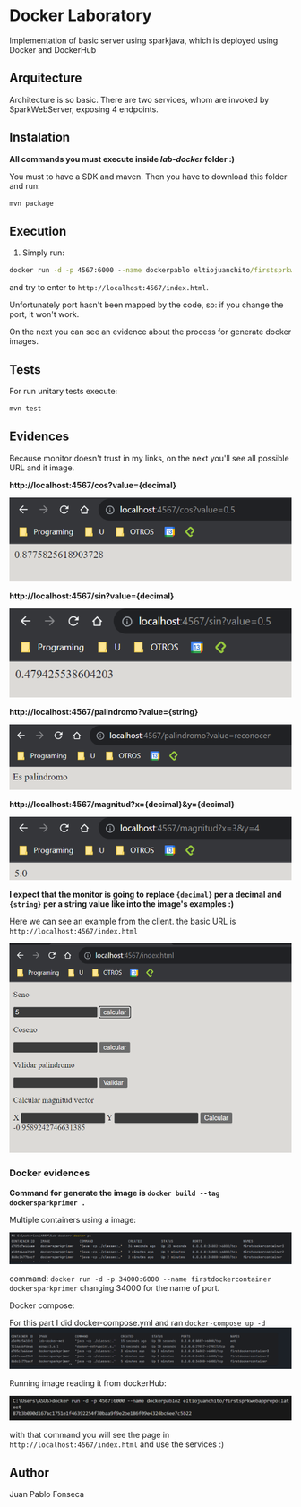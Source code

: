 # Docker Laboratory 
Implementation of basic server using sparkjava, which is deployed using Docker and DockerHub

## Arquitecture

Architecture is so basic. There are two services, whom are invoked by SparkWebServer, exposing 4 endpoints.

## Instalation

**All commands you must execute inside *lab-docker* folder :)**

You must to have a SDK and maven. Then you have to download this folder and run:

```cmd
mvn package
```

## Execution

1. Simply run:

```cmd
docker run -d -p 4567:6000 --name dockerpablo eltiojuanchito/firstsprkwebapprepo:latest
```

and try to enter to `http://localhost:4567/index.html`. 

Unfortunately port hasn't been mapped by the code, so: if you change the port, it won't work.

On the next you can see an evidence about the process for generate docker images.



## Tests

For run unitary tests execute:
```cmd
mvn test
```

## Evidences

Because monitor doesn't trust in my links, on the next you'll see all possible URL and it image.

**http://localhost:4567/cos?value={decimal}**

![Alt text](./assets/image.png)

**http://localhost:4567/sin?value={decimal}**

![Alt text](./assets/image-1.png)


**http://localhost:4567/palindromo?value={string}**

![Alt text](./assets/image-2.png)

**http://localhost:4567/magnitud?x={decimal}&y={decimal}**

![Alt text](./assets/image-3.png)


**I expect that the monitor is going to replace `{decimal}` per a decimal and `{string}` per a string value like into the image's examples :)**

Here we can see an example from the client. the basic URL is `http://localhost:4567/index.html`

![evidence](assets/img.png)


### Docker evidences

**Command for generate the image is `docker build --tag dockersparkprimer .`**

Multiple containers using a image:

![Alt text](./assets/docker-1.png)

command: `docker run -d -p 34000:6000 --name firstdockercontainer dockersparkprimer` changing 34000 for the name of port.

Docker compose: 

For this part I did docker-compose.yml and ran `docker-compose up -d`
![Alt text](./assets/docker-2.png)



Running image reading it from dockerHub:

![Alt text](./assets/docker-3.png)

with that command you will see the page in `http://localhost:4567/index.html` and use the services :)
## Author

Juan Pablo Fonseca



